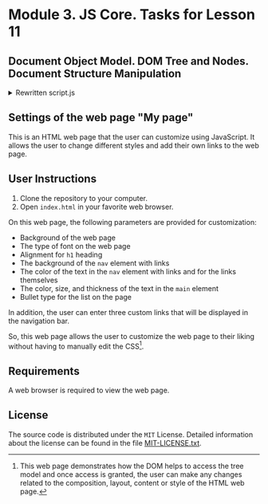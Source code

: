 # Module 3. JS Core. Tasks for Lesson 11

## Document Object Model. DOM Tree and Nodes. Document Structure Manipulation

<details>

<summary>Rewritten script.js</summary>

<br>

The script has been rewritten and creating functions `getUserStyles`, `getUserNavLinks` to collect styles and functions to set them,  such as `setTextColor`, `setNavBackgroundColor`, `setLastChildStyles`, to set styles.

Now the code can be extended and the number of properties increased.

Functionality — receiving different styles from the user and applying them to page elements — remained unchanged.

</details>

## Settings of the web page "My page"

This is an HTML web page that the user can customize using JavaScript. It allows the user to change different styles and add their own links to the web page.

## User Instructions

1. Clone the repository to your computer.
2. Open `index.html` in your favorite web browser.

On this web page, the following parameters are provided for customization:

- Background of the web page
- The type of font on the web page
- Alignment for `h1` heading
- The background of the `nav` element with links
- The color of the text in the `nav` element with links and for the links themselves
- The color, size, and thickness of the text in the `main` element
- Bullet type for the list on the page

In addition, the user can enter three custom links that will be displayed in the navigation bar.

So, this web page allows the user to customize the web page to their liking without having to manually edit the CSS[^1].

[^1]: This web page demonstrates how the DOM helps to access the tree model and once access is granted, the user can make any changes related to the composition, layout, content or style of the HTML web page.

## Requirements

A web browser is required to view the web page.

## License

The source code is distributed under the `MIT` License. Detailed information about the license can be found in the file [MIT-LICENSE.txt](https://github.com/it-tinyangel/JS-core-the-Document-Object-Model-the-DOM-Tree-and-Nodes-Settings-of-web-page-using-DOM/blob/main-en/MIT-LICENSE.txt).
